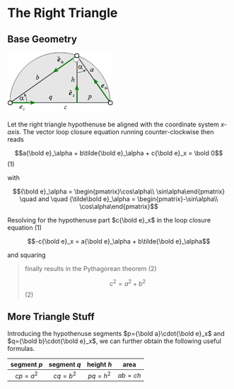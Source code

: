 # The Right Triangle

## Base Geometry

![](./img/triangle.png)

Let the right triangle hypothenuse be aligned with the coordinate system *x-axis*. 
The vector loop closure equation running counter-clockwise then reads

$$a{\bold e}_\alpha + b\tilde{\bold e}_\alpha + c{\bold e}_x = \bold 0$$ (1)

with

$${\bold e}_\alpha = \begin{pmatrix}\cos\alpha\\ \sin\alpha\end{pmatrix} \quad and \quad {\tilde\bold e}_\alpha = \begin{pmatrix}-\sin\alpha\\ \cos\alpha\end{pmatrix}$$

Resolving for the hypothenuse part $c{\bold e}_x$ in the loop closure equation (1) 

$$-c{\bold e}_x = a{\bold e}_\alpha + b\tilde{\bold e}_\alpha$$

and squaring 

> finally results in the Pythagorean theorem (2)
>
> $$c^2 = 
> a^2 + 
> b^2$$ (2)

## More Triangle Stuff

Introducing the hypothenuse segments $p={\bold a}\cdot{\bold e}_x$ and  $q={\bold b}\cdot{\bold e}_x$, we can further obtain the following useful formulas.


| segment *p* | segment *q* | height *h* | area |
|:---:|:---:|:---:|:---:|
|$cp = a^2$|$cq = b^2$|$pq = h^2$|$ab = ch$|

